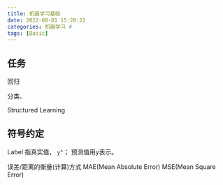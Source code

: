 ```yaml
---
title: 机器学习基础
date: 2022-08-01 15:20:22
categories: 机器学习 #
tags: [Basic]
---
```


## 任务

回归

分类、

Structured Learning

## 符号约定

Label  指真实值， 	`y^`；  预测值用y表示。

误差/距离的衡量(计算)方式  MAE(Mean Absolute Error)      MSE(Mean Square Error)


